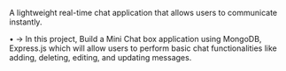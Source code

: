 A lightweight real-time chat application that allows users to communicate instantly.

• -> In this project, Build a Mini Chat box application using MongoDB, Express.js which will allow users
to perform basic chat functionalities like adding, deleting, editing, and updating messages.
